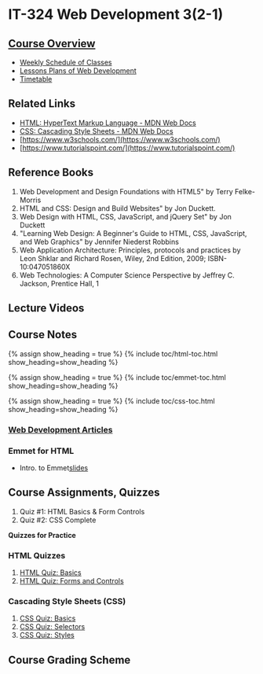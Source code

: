 # IT-324 Web Development 3(2-1)

## [Course Overview](docs/course-overview-it-324.md)

- [Weekly Schedule of Classes](#)
- [Lessons Plans of Web Development](docs/lesson-plans-it-324.md)
- [Timetable](docs/timetable-it-324.md)
  
## Related Links

- [HTML: HyperText Markup Language - MDN Web Docs](https://developer.mozilla.org/en-US/docs/Web/HTML)
- [CSS: Cascading Style Sheets - MDN Web Docs](https://developer.mozilla.org/en-US/docs/Web/CSS)
- [https://www.w3schools.com/](https://www.w3schools.com/)
- [https://www.tutorialspoint.com/](https://www.tutorialspoint.com/)

## Reference Books

1. Web Development and Design Foundations with HTML5" by Terry Felke-Morris
2. HTML and CSS: Design and Build Websites" by Jon Duckett.
1. Web Design with HTML, CSS, JavaScript, and jQuery Set" by Jon Duckett
2. "Learning Web Design: A Beginner's Guide to HTML, CSS, JavaScript, and Web Graphics" by Jennifer Niederst Robbins
3. Web Application Architecture: Principles, protocols and practices by Leon Shklar and Richard Rosen, Wiley, 2nd Edition, 2009; ISBN-10:047051860X
4. Web Technologies: A Computer Science Perspective by Jeffrey C. Jackson, Prentice Hall, 1

## Lecture Videos
  
## Course Notes

{% assign show_heading = true %}
{% include toc/html-toc.html show_heading=show_heading %}

{% assign show_heading = true %}
{% include toc/emmet-toc.html show_heading=show_heading %}

{% assign show_heading = true %}
{% include toc/css-toc.html show_heading=show_heading %}

### [Web Development Articles](../html-css/posts/)

### Emmet for HTML

- Intro. to Emmet[slides](https://docs.google.com/presentation/d/1eFoopFlJL_8EqV2W1-F2gFvGdMTFNkfJUBCdmDPCfkI/export?format=pdf)

## Course Assignments, Quizzes

1. Quiz #1: HTML Basics & Form Controls
2. Quiz #2: CSS Complete
   
**Quizzes for Practice**

### HTML Quizzes

1. [HTML Quiz: Basics](../html-css/quizzes/html-basics-quiz.md)
2. [HTML Quiz: Forms and Controls](../html-css/quizzes/html-forms-controls-quiz.md)

### Cascading Style Sheets (CSS)

1. [CSS Quiz: Basics](../html-css/quizzes/css-basics-quiz.md)
2. [CSS Quiz: Selectors](../html-css/quizzes/css-selectors-quiz.md)
3. [CSS Quiz: Styles](../html-css/quizzes/css-styles-quiz.md)

## Course Grading Scheme

<script async src="https://pagead2.googlesyndication.com/pagead/js/adsbygoogle.js?client=ca-pub-1602443888929206"
     crossorigin="anonymous"></script>
<!-- display square -->
<ins class="adsbygoogle"
     style="display:block"
     data-ad-client="ca-pub-1602443888929206"
     data-ad-slot="9845543342"
     data-ad-format="auto"
     data-full-width-responsive="true"></ins>
<script>
     (adsbygoogle = window.adsbygoogle || []).push({});
</script>